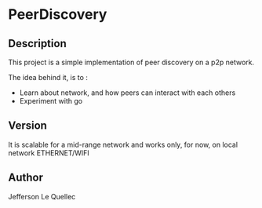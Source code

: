 # PeerDiscovery

## Description

This project is a simple implementation of peer discovery on a p2p network.

The idea behind it, is to :
- Learn about network, and how peers can interact with each others
- Experiment with go

## Version

It is scalable for a mid-range network and works only, for now, on local network ETHERNET/WIFI

## Author

Jefferson Le Quellec
